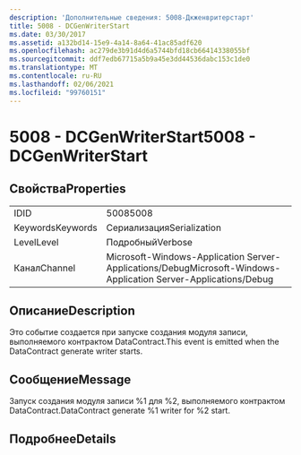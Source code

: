 ```yaml
---
description: 'Дополнительные сведения: 5008-Дкженвритерстарт'
title: 5008 - DCGenWriterStart
ms.date: 03/30/2017
ms.assetid: a132bd14-15e9-4a14-8a64-41ac85adf620
ms.openlocfilehash: ac279de3b91d4d6a5744bfd18cb66414338055bf
ms.sourcegitcommit: ddf7edb67715a5b9a45e3dd44536dabc153c1de0
ms.translationtype: MT
ms.contentlocale: ru-RU
ms.lasthandoff: 02/06/2021
ms.locfileid: "99760151"
---
```

# <a name="5008---dcgenwriterstart"></a><span data-ttu-id="bf165-103">5008 - DCGenWriterStart</span><span class="sxs-lookup"><span data-stu-id="bf165-103">5008 - DCGenWriterStart</span></span>

## <a name="properties"></a><span data-ttu-id="bf165-104">Свойства</span><span class="sxs-lookup"><span data-stu-id="bf165-104">Properties</span></span>  
  
|||  
|-|-|  
|<span data-ttu-id="bf165-105">ID</span><span class="sxs-lookup"><span data-stu-id="bf165-105">ID</span></span>|<span data-ttu-id="bf165-106">5008</span><span class="sxs-lookup"><span data-stu-id="bf165-106">5008</span></span>|  
|<span data-ttu-id="bf165-107">Keywords</span><span class="sxs-lookup"><span data-stu-id="bf165-107">Keywords</span></span>|<span data-ttu-id="bf165-108">Сериализация</span><span class="sxs-lookup"><span data-stu-id="bf165-108">Serialization</span></span>|  
|<span data-ttu-id="bf165-109">Level</span><span class="sxs-lookup"><span data-stu-id="bf165-109">Level</span></span>|<span data-ttu-id="bf165-110">Подробный</span><span class="sxs-lookup"><span data-stu-id="bf165-110">Verbose</span></span>|  
|<span data-ttu-id="bf165-111">Канал</span><span class="sxs-lookup"><span data-stu-id="bf165-111">Channel</span></span>|<span data-ttu-id="bf165-112">Microsoft-Windows-Application Server-Applications/Debug</span><span class="sxs-lookup"><span data-stu-id="bf165-112">Microsoft-Windows-Application Server-Applications/Debug</span></span>|  
  
## <a name="description"></a><span data-ttu-id="bf165-113">Описание</span><span class="sxs-lookup"><span data-stu-id="bf165-113">Description</span></span>  

 <span data-ttu-id="bf165-114">Это событие создается при запуске создания модуля записи, выполняемого контрактом DataContract.</span><span class="sxs-lookup"><span data-stu-id="bf165-114">This event is emitted when the DataContract generate writer starts.</span></span>  
  
## <a name="message"></a><span data-ttu-id="bf165-115">Сообщение</span><span class="sxs-lookup"><span data-stu-id="bf165-115">Message</span></span>  

 <span data-ttu-id="bf165-116">Запуск создания модуля записи %1 для %2, выполняемого контрактом DataContract.</span><span class="sxs-lookup"><span data-stu-id="bf165-116">DataContract generate %1 writer for %2 start.</span></span>  
  
## <a name="details"></a><span data-ttu-id="bf165-117">Подробнее</span><span class="sxs-lookup"><span data-stu-id="bf165-117">Details</span></span>
